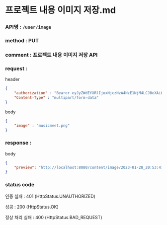 # 프로젝트 내용 이미지 저장.md
### API명 : `/user/image`

### method : PUT

### comment : 프로젝트 내용 이미지 저장 API

### request :

header
~~~json
{
    "authorization" : "Bearer eyJyZWdEYXRlIjoxNjczNzA4NzE1NjM4LCJ0eXAiOiJKV1QiLCJhbGciOiJIUzM4NCJ9.eyJ1c2VyTnVtIjoxLCJuaWNrTmFtZSI6IuyghOq1reuFuOyYiOyekOuekSIsImxvZ2luVGltZSI6IjIwMjMtMDEtMTUgMDA6MDU6MTUiLCJleHAiOjE3MDUyNDQ3MTV9.ZKuwrIUjDV8l44QzGgt-Uub6c1u8o68nYYWIkRfXVbidtBNVkpAanQ7FU2TS3qsS",
    "Content-Type" : "multipart/form-data"
}
~~~

body
~~~json
{
    "image" : "musicmeet.png"
}
~~~

### response :
body
~~~json
{
    "preview": "http://localhost:8080/content/image/2023-01-28_20:53:47_musicmeet.png"
}
~~~

### status code
인증 실패 : 401 (HttpStatus.UNAUTHORIZED)

성공 : 200 (HttpStatus.OK)

정상 처리 실패 : 400 (HttpStatus.BAD_REQUEST)